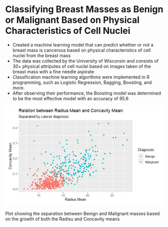 # Classifying Breast Masses as Benign or Malignant Based on Physical Characteristics of Cell Nuclei
* Created a machine learning model that can predict whether or not a breast mass is cancerous based on physical characteristics of cell nuclei from the breast mass
* The data was collected by the University of Wisconsin and consists of 30+ physical attriputes of cell nuclei based on images taken of the breast mass with a fine needle aspirate
* Classification machine learning algorithms were implemented in R programming, such as Logistic Regression, Bagging, Boosting, and more.
* After observing their performance, the Boosting model was determined to be the most effective model with an accuracy of 95.6

![](https://github.com/jgmonteirohub/Diagnosing-Breast-Cancer-with-ML-/blob/master/RadiusVsConcavity.PNG)

Plot showing the separation between Benign and Malignant masses based on the growth of both the Radisu and Concavity means
